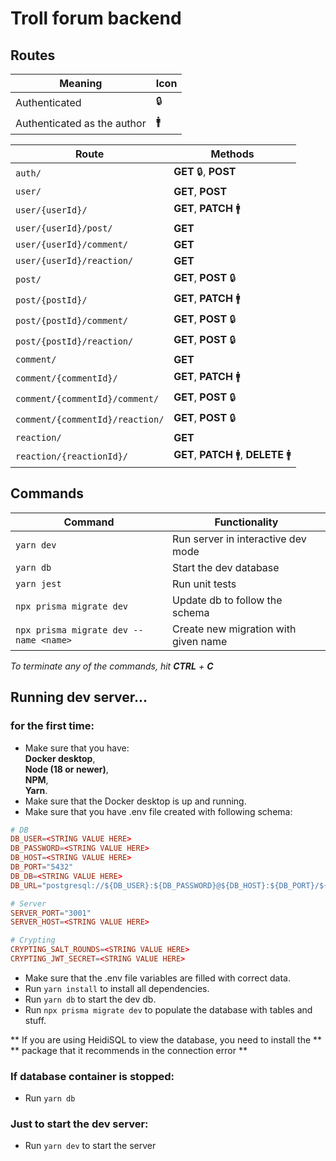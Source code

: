 # Troll forum backend

## Routes

 Meaning                     | Icon
-----------------------------|------
 Authenticated               | 🔒
 Authenticated as the author | 🚹

 Route                           | Methods
---------------------------------|---------
 `auth/`                         | **GET** 🔒, **POST**
 `user/`                         | **GET**, **POST**
 `user/{userId}/`                | **GET**, **PATCH** 🚹
 `user/{userId}/post/`           | **GET**
 `user/{userId}/comment/`        | **GET**
 `user/{userId}/reaction/`       | **GET**
 `post/`                         | **GET**, **POST** 🔒
 `post/{postId}/`                | **GET**, **PATCH** 🚹
 `post/{postId}/comment/`        | **GET**, **POST** 🔒
 `post/{postId}/reaction/`       | **GET**, **POST** 🔒
 `comment/`                      | **GET**
 `comment/{commentId}/`          | **GET**, **PATCH** 🚹
 `comment/{commentId}/comment/`  | **GET**, **POST** 🔒
 `comment/{commentId}/reaction/` | **GET**, **POST** 🔒
 `reaction/`                     | **GET**
 `reaction/{reactionId}/`        | **GET**, **PATCH** 🚹, **DELETE** 🚹

## Commands

| Command                                | Functionality                        |
|----------------------------------------|--------------------------------------|
| `yarn dev`                             | Run server in interactive dev mode   |
| `yarn db`                              | Start the dev database               |
| `yarn jest`                            | Run unit tests                       |
| `npx prisma migrate dev`               | Update db to follow the schema       |
| `npx prisma migrate dev --name <name>` | Create new migration with given name |

*To terminate any of the commands, hit **CTRL** + **C***

## Running dev server...

### for the first time:
- Make sure that you have: \
  **Docker desktop**, \
  **Node (18 or newer)**,\
  **NPM**,\
  **Yarn**.
- Make sure that the Docker desktop is up and running.
- Make sure that you have .env file created with following schema:
```conf
# DB
DB_USER=<STRING VALUE HERE>
DB_PASSWORD=<STRING VALUE HERE>
DB_HOST=<STRING VALUE HERE>
DB_PORT="5432"
DB_DB=<STRING VALUE HERE>
DB_URL="postgresql://${DB_USER}:${DB_PASSWORD}@${DB_HOST}:${DB_PORT}/${DB_DB}?schema=public"

# Server
SERVER_PORT="3001"
SERVER_HOST=<STRING VALUE HERE>

# Crypting
CRYPTING_SALT_ROUNDS=<STRING VALUE HERE>
CRYPTING_JWT_SECRET=<STRING VALUE HERE>
```
- Make sure that the .env file variables are filled with correct data.
- Run `yarn install` to install all dependencies.
- Run `yarn db` to start the dev db.
- Run `npx prisma migrate dev` to populate the database with tables and stuff.

** If you are using HeidiSQL to view the database, you need to install the **
** package that it recommends in the connection error **

### If database container is stopped:
- Run `yarn db`

### Just to start the dev server:
- Run `yarn dev` to start the server
